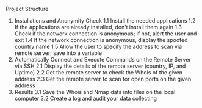 Project Structure
1. Installations and Anonymity Check
1.1 Install the needed applications
1.2 If the applications are already installed, don’t install them again
1.3 Check if the network connection is anonymous; if not, alert the user and exit
1.4 If the network connection is anonymous, display the spoofed country name
1.5 Allow the user to specify the address to scan via remote server; save into a variable
2. Automatically Connect and Execute Commands on the Remote Server via SSH
2.1 Display the details of the remote server (country, IP, and Uptime)
2.2 Get the remote server to check the Whois of the given address
2.3 Get the remote server to scan for open ports on the given address
3. Results
3.1 Save the Whois and Nmap data into files on the local computer
3.2 Create a log and audit your data collecting
